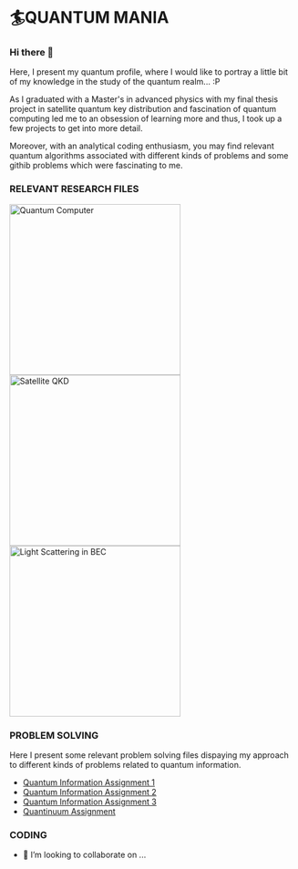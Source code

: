 # 🏄‍QUANTUM MANIA

### Hi there 👋

Here, I present my quantum profile, where I would like to portray a little bit of my knowledge in the study of the quantum realm... :P 

As I graduated with a Master's in advanced physics with my final thesis project in satellite quantum key distribution and fascination of quantum computing led me to an obsession of learning more and thus, I took up a few projects to get into more detail. 

Moreover, with an analytical coding enthusiasm, you may find relevant quantum algorithms associated with different kinds of problems and some githib problems which were fascinating to me.

### RELEVANT RESEARCH FILES

<!-- BEGIN YOUTUBE-CARDS -->

<a href= "https://github.com/thejoker-ayush/Quantum/blob/0365372d177688c3aeafbbe046ea55a6750506e6/QC.pdf"><img src="https://user-images.githubusercontent.com/110907842/213521196-aea3d932-1b35-46e1-aaf0-fc8805fef60c.jpg" width="300" title="Quantum Computer"></a>
<a href= "https://github.com/thejoker-ayush/Quantum/blob/0365372d177688c3aeafbbe046ea55a6750506e6/Satellite%20QKD.pdf"><img src="https://user-images.githubusercontent.com/110907842/213521465-69c711e1-58bc-42f4-8466-8aca0e98b253.jpg" width="300" title="Satellite QKD"></a>
<a href= "https://github.com/thejoker-ayush/Quantum/blob/0365372d177688c3aeafbbe046ea55a6750506e6/BEC%20Light%20Scat.pdf"><img src="https://user-images.githubusercontent.com/110907842/213521680-63c26b2e-dc76-45a6-99d3-2932f7b34148.jpg" width="300" title="Light Scattering in BEC"></a>

<!-- END YOUTUBE-CARDS -->


### PROBLEM SOLVING

Here I present some relevant problem solving files dispaying my approach to different kinds of problems related to quantum information.

* <a href= "https://github.com/thejoker-ayush/Quantum/blob/823021942a944de0dc11a2acf1d55da6d85115da/Information%20problem%20solving/Quantum%20Information%20Assignment%201.pdf"> Quantum Information Assignment 1 </a>
* <a href= "https://github.com/thejoker-ayush/Quantum/blob/823021942a944de0dc11a2acf1d55da6d85115da/Information%20problem%20solving/Quantum%20Information%20Assignment%202.pdf"> Quantum Information Assignment 2 </a>
* <a href= "https://github.com/thejoker-ayush/Quantum/blob/823021942a944de0dc11a2acf1d55da6d85115da/Information%20problem%20solving/Quantum%20Information%20Assignment%203.pdf"> Quantum Information Assignment 3 </a>
* <a href= "https://github.com/thejoker-ayush/Quantum/blob/823021942a944de0dc11a2acf1d55da6d85115da/Information%20problem%20solving/quantinuum%20assignment.pdf"> Quantinuum Assignment </a>

### CODING



- 👯 I’m looking to collaborate on ...

